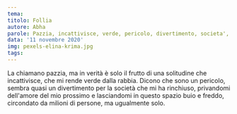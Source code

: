 ```yaml
---
tema:
titolo: Follia
autore: Abha
parole: Pazzia, incattivisce, verde, pericolo, divertimento, societa', amore, buio
data: '11 novembre 2020'
img: pexels-elina-krima.jpg
tags: 
---
```

La chiamano pazzia, ma in verità è solo il frutto di una solitudine che incattivisce, che mi rende verde dalla rabbia. Dicono che sono un  pericolo, sembra quasi un divertimento per la società che mi ha rinchiuso, privandomi dell'amore del mio prossimo e lasciandomi in questo spazio buio e freddo, circondato da milioni di persone, ma ugualmente solo.
